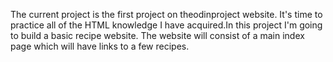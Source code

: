 The current project is the first project on theodinproject website.
It's time to practice all of the HTML knowledge I have acquired.In this project I'm going to build a basic recipe website.
The website will consist of a main index page which will have links to a few recipes.